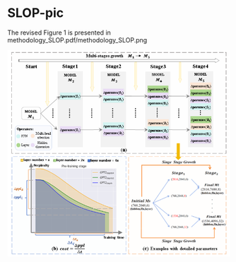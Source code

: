 # SLOP-pic

The revised Figure 1 is presented in methodology_SLOP.pdf/methodology_SLOP.png

![image](https://github.com/Devil0817/SLOP-pic/blob/main/methodology_SLOP.png)
